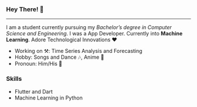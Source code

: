 ### Hey There! 👋

____________

I am a student currently pursuing my *Bachelor’s degree in Computer Science and Engineering*. I was a App Developer.
Currently into **Machine Learning**. Adore Technological Innovations ❤

+ Working on ⚒: Time Series Analysis and Forecasting
+ Hobby: Songs and Dance 🎶, Anime 🍡
+ Pronoun: Him/His 👦


### Skills
+ Flutter and Dart
+ Machine Learning in Python
